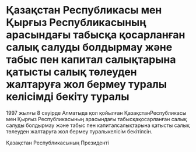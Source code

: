 # Қазақстан Республикасы мен Қырғыз Республикасының арасындағы табысқа қосарланған салық салуды болдырмау және табыс пен капитал салықтарына қатысты салық төлеуден жалтаруға жол бермеу туралы келiсiмдi бекiту туралы

1997 жылғы 8 сәуiрде Алматыда қол қойылған ҚазақстанРеспубликасы мен Қырғыз Республикасының арасындағы табысқақосарланған салық салуды болдырмау және табыс пен капиталсалықтарына қатысты салық төлеуден жалтаруға жол бермеу туралыкелiсiм бекiтiлсiн.

Қазақстан Республикасының Президентi

